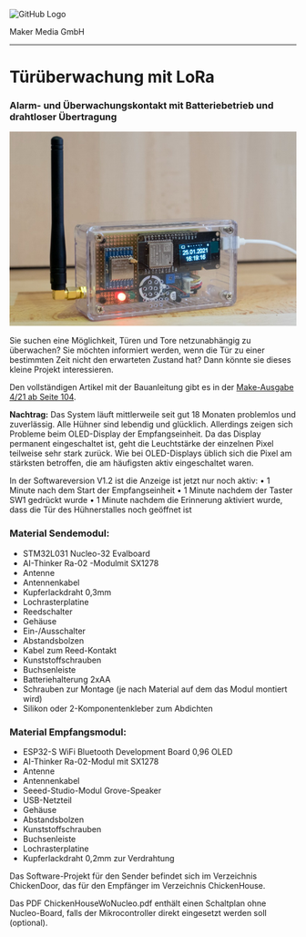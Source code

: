 ![GitHub Logo](http://www.heise.de/make/icons/make_logo.png)

Maker Media GmbH

***

# Türüberwachung mit LoRa

### Alarm- und Überwachungskontakt mit Batteriebetrieb und drahtloser Übertragung

![Picture](https://github.com/MakeMagazinDE/Lora-Tuerueberwachung/blob/master/aufm_gh_k.JPG) 

Sie suchen eine Möglichkeit, Türen und Tore netzunabhängig zu überwachen? Sie möchten informiert werden, wenn die Tür zu einer bestimmten Zeit nicht den erwarteten Zustand hat? Dann könnte sie dieses kleine Projekt interessieren. 

Den vollständigen Artikel mit der Bauanleitung gibt es in der [Make-Ausgabe 4/21 ab Seite 104](https://www.heise.de/select/make/2021/4).

**Nachtrag:** Das System läuft mittlerweile seit gut 18 Monaten problemlos und zuverlässig. Alle Hühner sind lebendig und glücklich. Allerdings zeigen sich Probleme beim OLED-Display der Empfangseinheit. Da das Display permanent eingeschaltet ist, geht die Leuchtstärke der einzelnen Pixel teilweise sehr stark zurück. Wie bei OLED-Displays üblich sich die Pixel am stärksten betroffen, die am häufigsten aktiv eingeschaltet waren.

In der Softwareversion V1.2 ist die Anzeige ist jetzt nur noch aktiv:
•	1 Minute nach dem Start der Empfangseinheit
•	1 Minute nachdem der Taster SW1 gedrückt wurde
•	1 Minute nachdem die Erinnerung aktiviert wurde, dass die Tür des Hühnerstalles noch geöffnet ist


### Material Sendemodul:
* STM32L031 Nucleo-32 Evalboard
* AI-Thinker Ra-02 -Modulmit SX1278
* Antenne
* Antennenkabel
* Kupferlackdraht 0,3mm
* Lochrasterplatine
* Reedschalter
* Gehäuse
* Ein-/Ausschalter
* Abstandsbolzen
* Kabel zum Reed-Kontakt
* Kunststoffschrauben
* Buchsenleiste
* Batteriehalterung 2xAA
* Schrauben zur Montage (je nach Material auf dem das Modul montiert wird)
* Silikon oder 2-Komponentenkleber zum Abdichten

### Material Empfangsmodul:
* ESP32-S WiFi Bluetooth Development Board 0,96 OLED
* AI-Thinker Ra-02-Modul mit SX1278
* Antenne
* Antennenkabel
* Seeed-Studio-Modul Grove-Speaker
* USB-Netzteil
* Gehäuse
* Abstandsbolzen
* Kunststoffschrauben
* Buchsenleiste
* Lochrasterplatine
* Kupferlackdraht 0,2mm zur Verdrahtung

Das Software-Projekt für den Sender befindet sich im Verzeichnis ChickenDoor, das für den Empfänger im Verzeichnis ChickenHouse.

Das PDF ChickenHouseWoNucleo.pdf enthält einen Schaltplan ohne Nucleo-Board, falls der Mikrocontroller direkt eingesetzt werden soll (optional).
